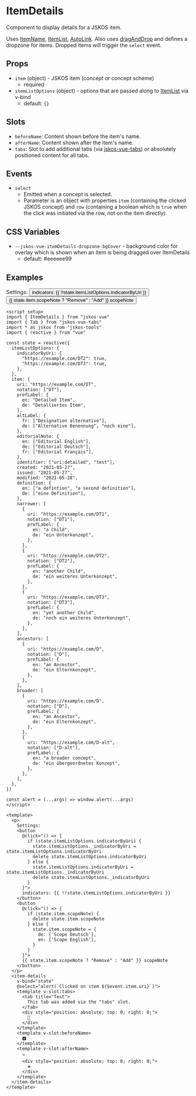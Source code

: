 # ItemDetails
Component to display details for a JSKOS item.

Uses [ItemName](./ItemName), [ItemList](./ItemList), [AutoLink](./AutoLink). Also uses [dragAndDrop](../utilities/dragAndDrop) and defines a dropzone for items. Dropped items will trigger the `select` event.

## Props
- `item` (object) - JSKOS item (concept or concept scheme)
  - required
- `itemListOptions` (object) - options that are passed along to [ItemList](./ItemList) via v-bind
  - default: `{}`

## Slots
- `beforeName`: Content shown before the item's name.
- `afterName`: Content shown after the item's name.
- `tabs`: Slot to add additional tabs (via [jskos-vue-tabs](https://github.com/gbv/jskos-vue-tabs)) or absolutely positioned content  for all tabs.

## Events
- `select`
  - Emitted when a concept is selected.
  - Parameter is an object with properties `item` (containing the clicked JSKOS concept) and `row` (containing a boolean which is `true` when the click was initiated via the row, not on the item directly).

## CSS Variables
- `--jskos-vue-itemDetails-dropzone-bgCover` - background color for overlay which is shown when an item is being dragged over ItemDetails
  - default: #eeeeee99

## Examples

<script setup>
import { ItemDetails } from "../../src/components"
import { Tab } from "jskos-vue-tabs"
import * as jskos from "jskos-tools"
import { reactive } from "vue"

const state = reactive({
  itemListOptions: {
    indicatorByUri: {
      "https://example.com/DT2": true,
      "https://example.com/DT3": true,
    },
  },
  item: {
    uri: "https://example.com/DT",
    notation: ["DT"],
    license: [
      {
        uri: "http://creativecommons.org/publicdomain/zero/1.0/",
      },
      {
        uri: "http://example.com/license/",
      },
    ],
    prefLabel: {
      en: "Detailed Item",
      de: "Detalliertes Item",
    },
    altLabel: {
      fr: ["Désignation alternative"],
      de: ["Alternative Benennung", "noch eine"],
    },
    editorialNote: {
      en: ["Editorial English"],
      de: ["Editorial Deutsch"],
      fr: ["Editorial Français"],
    },
    identifier: ["uri:detailed", "test"],
    created: "2021-05-27",
    issued: "2021-05-27",
    modified: "2021-05-28",
    definition: {
      en: ["a defintion", "a second definition"],
      de: ["eine Definition"],
    },
    narrower: [
      {
        uri: "https://example.com/DT1",
        notation: ["DT1"],
        prefLabel: {
          en: "a Child",
          de: "ein Unterkonzept",
        },
      },
      {
        uri: "https://example.com/DT2",
        notation: ["DT2"],
        prefLabel: {
          en: "another Child",
          de: "ein weiteres Unterkonzept",
        },
      },
      {
        uri: "https://example.com/DT3",
        notation: ["DT3"],
        prefLabel: {
          en: "yet another Child",
          de: "noch ein weiteres Unterkonzept",
        },
      },
    ],
    ancestors: [
      {
        uri: "https://example.com/D",
        notation: ["D"],
        prefLabel: {
          en: "an Ancestor",
          de: "ein Elternkonzept",
        },
      },
    ],
    broader: [
      {
        uri: "https://example.com/D",
        notation: ["D"],
        prefLabel: {
          en: "an Ancestor",
          de: "ein Elternkonzept",
        },
      },
      {
        uri: "https://example.com/D-alt",
        notation: ["D-alt"],
        prefLabel: {
          en: "a broader concept",
          de: "ein übergeordnetes Konzept",
        },
      },
    ],
  },
})

const alert = (...args) => window.alert(...args)
</script>

<p>
  Settings:
  <button
    @click="() => {
      if (state.itemListOptions.indicatorByUri) {
        state.itemListOptions._indicatorByUri = state.itemListOptions.indicatorByUri
        delete state.itemListOptions.indicatorByUri
      } else {
        state.itemListOptions.indicatorByUri = state.itemListOptions._indicatorByUri
        delete state.itemListOptions._indicatorByUri
      }
    }">
    indicators: {{ !!state.itemListOptions.indicatorByUri }}
  </button>
  <button
    @click="() => {
      if (state.item.scopeNote) {
        delete state.item.scopeNote
      } else {
        state.item.scopeNote = {
          de: ['Scope Deutsch'],
          en: ['Scope English'],
        }
      }
    }">
    {{ state.item.scopeNote ? "Remove" : "Add" }} scopeNote
  </button>
</p>
<item-details
  v-bind="state"
  @select="alert(`Clicked on item ${$event.item.uri}`)">
  <template v-slot:tabs>
    <tab title="Test">
      This tab was added via the "tabs" slot.
    </tab>
    <div style="position: absolute; top: 0; right: 0;">
      🚀
    </div>
  </template>
  <template v-slot:beforeName>
    🆇
  </template>
  <template v-slot:afterName>
    ⭐️
    <div style="position: absolute; top: 0; right: 0;">
      ➕
    </div>
  </template>
</item-details>

```vue
<script setup>
import { ItemDetails } from "jskos-vue"
import { Tab } from "jskos-vue-tabs"
import * as jskos from "jskos-tools"
import { reactive } from "vue"

const state = reactive({
  itemListOptions: {
    indicatorByUri: {
      "https://example.com/DT2": true,
      "https://example.com/DT3": true,
    },
  },
  item: {
    uri: "https://example.com/DT",
    notation: ["DT"],
    prefLabel: {
      en: "Detailed Item",
      de: "Detalliertes Item",
    },
    altLabel: {
      fr: ["Désignation alternative"],
      de: ["Alternative Benennung", "noch eine"],
    },
    editorialNote: {
      en: ["Editorial English"],
      de: ["Editorial Deutsch"],
      fr: ["Editorial Français"],
    },
    identifier: ["uri:detailed", "test"],
    created: "2021-05-27",
    issued: "2021-05-27",
    modified: "2021-05-28",
    definition: {
      en: ["a defintion", "a second definition"],
      de: ["eine Definition"],
    },
    narrower: [
      {
        uri: "https://example.com/DT1",
        notation: ["DT1"],
        prefLabel: {
          en: "a Child",
          de: "ein Unterkonzept",
        },
      },
      {
        uri: "https://example.com/DT2",
        notation: ["DT2"],
        prefLabel: {
          en: "another Child",
          de: "ein weiteres Unterkonzept",
        },
      },
      {
        uri: "https://example.com/DT3",
        notation: ["DT3"],
        prefLabel: {
          en: "yet another Child",
          de: "noch ein weiteres Unterkonzept",
        },
      },
    ],
    ancestors: [
      {
        uri: "https://example.com/D",
        notation: ["D"],
        prefLabel: {
          en: "an Ancestor",
          de: "ein Elternkonzept",
        },
      },
    ],
    broader: [
      {
        uri: "https://example.com/D",
        notation: ["D"],
        prefLabel: {
          en: "an Ancestor",
          de: "ein Elternkonzept",
        },
      },
      {
        uri: "https://example.com/D-alt",
        notation: ["D-alt"],
        prefLabel: {
          en: "a broader concept",
          de: "ein übergeordnetes Konzept",
        },
      },
    ],
  },
})

const alert = (...args) => window.alert(...args)
</script>

<template>
  <p>
    Settings:
    <button
      @click="() => {
        if (state.itemListOptions.indicatorByUri) {
          state.itemListOptions._indicatorByUri = state.itemListOptions.indicatorByUri
          delete state.itemListOptions.indicatorByUri
        } else {
          state.itemListOptions.indicatorByUri = state.itemListOptions._indicatorByUri
          delete state.itemListOptions._indicatorByUri
        }
      }">
      indicators: {{ !!state.itemListOptions.indicatorByUri }}
    </button>
    <button
      @click="() => {
        if (state.item.scopeNote) {
          delete state.item.scopeNote
        } else {
          state.item.scopeNote = {
            de: ['Scope Deutsch'],
            en: ['Scope English'],
          }
        }
      }">
      {{ state.item.scopeNote ? "Remove" : "Add" }} scopeNote
    </button>
  </p>
  <item-details
    v-bind="state"
    @select="alert(`Clicked on item ${$event.item.uri}`)">
    <template v-slot:tabs>
      <tab title="Test">
        This tab was added via the "tabs" slot.
      </tab>
      <div style="position: absolute; top: 0; right: 0;">
        🚀
      </div>
    </template>
    <template v-slot:beforeName>
      🆇
    </template>
    <template v-slot:afterName>
      ⭐️
      <div style="position: absolute; top: 0; right: 0;">
        ➕
      </div>
    </template>
  </item-details>
</template>
```
